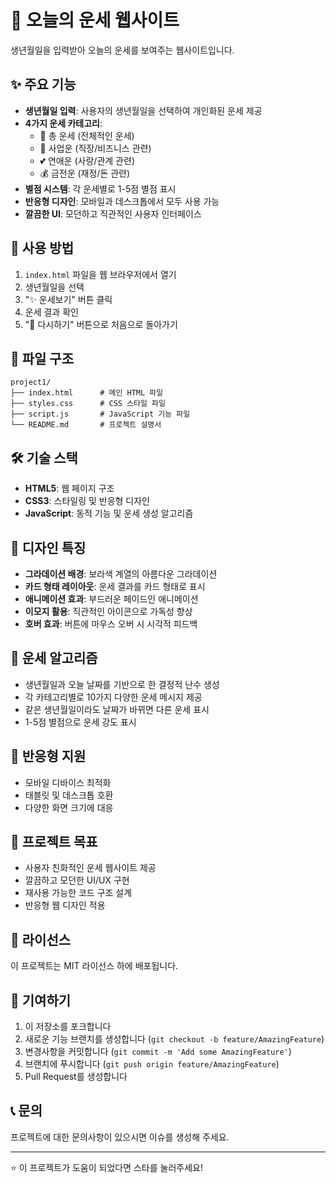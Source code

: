 # 🔮 오늘의 운세 웹사이트

생년월일을 입력받아 오늘의 운세를 보여주는 웹사이트입니다.

## ✨ 주요 기능

- **생년월일 입력**: 사용자의 생년월일을 선택하여 개인화된 운세 제공
- **4가지 운세 카테고리**:
  - 🌟 총 운세 (전체적인 운세)
  - 💼 사업운 (직장/비즈니스 관련)
  - 💕 연애운 (사랑/관계 관련)
  - 💰 금전운 (재정/돈 관련)
- **별점 시스템**: 각 운세별로 1-5점 별점 표시
- **반응형 디자인**: 모바일과 데스크톱에서 모두 사용 가능
- **깔끔한 UI**: 모던하고 직관적인 사용자 인터페이스

## 🚀 사용 방법

1. `index.html` 파일을 웹 브라우저에서 열기
2. 생년월일을 선택
3. "✨ 운세보기" 버튼 클릭
4. 운세 결과 확인
5. "🔄 다시하기" 버튼으로 처음으로 돌아가기

## 📁 파일 구조

```
project1/
├── index.html      # 메인 HTML 파일
├── styles.css      # CSS 스타일 파일
├── script.js       # JavaScript 기능 파일
└── README.md       # 프로젝트 설명서
```

## 🛠️ 기술 스택

- **HTML5**: 웹 페이지 구조
- **CSS3**: 스타일링 및 반응형 디자인
- **JavaScript**: 동적 기능 및 운세 생성 알고리즘

## 🎨 디자인 특징

- **그라데이션 배경**: 보라색 계열의 아름다운 그라데이션
- **카드 형태 레이아웃**: 운세 결과를 카드 형태로 표시
- **애니메이션 효과**: 부드러운 페이드인 애니메이션
- **이모지 활용**: 직관적인 아이콘으로 가독성 향상
- **호버 효과**: 버튼에 마우스 오버 시 시각적 피드백

## 🔮 운세 알고리즘

- 생년월일과 오늘 날짜를 기반으로 한 결정적 난수 생성
- 각 카테고리별로 10가지 다양한 운세 메시지 제공
- 같은 생년월일이라도 날짜가 바뀌면 다른 운세 표시
- 1-5점 별점으로 운세 강도 표시

## 📱 반응형 지원

- 모바일 디바이스 최적화
- 태블릿 및 데스크톱 호환
- 다양한 화면 크기에 대응

## 🎯 프로젝트 목표

- 사용자 친화적인 운세 웹사이트 제공
- 깔끔하고 모던한 UI/UX 구현
- 재사용 가능한 코드 구조 설계
- 반응형 웹 디자인 적용

## 📝 라이선스

이 프로젝트는 MIT 라이선스 하에 배포됩니다.

## 🤝 기여하기

1. 이 저장소를 포크합니다
2. 새로운 기능 브랜치를 생성합니다 (`git checkout -b feature/AmazingFeature`)
3. 변경사항을 커밋합니다 (`git commit -m 'Add some AmazingFeature'`)
4. 브랜치에 푸시합니다 (`git push origin feature/AmazingFeature`)
5. Pull Request를 생성합니다

## 📞 문의

프로젝트에 대한 문의사항이 있으시면 이슈를 생성해 주세요.

---

⭐ 이 프로젝트가 도움이 되었다면 스타를 눌러주세요! 